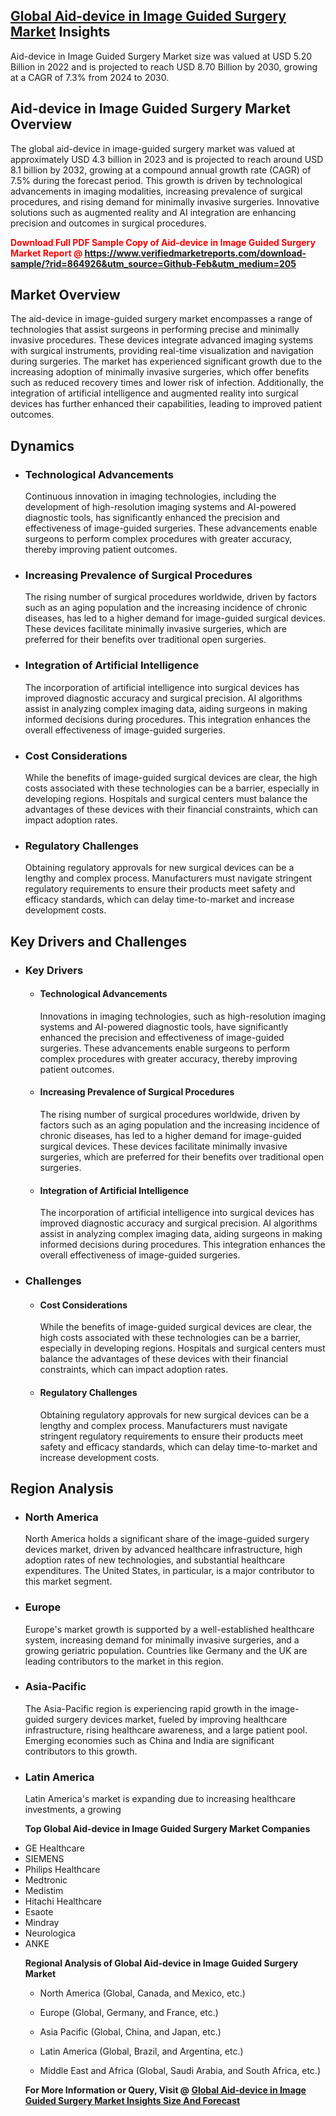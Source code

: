 <h2><a href="https://www.verifiedmarketreports.com/download-sample/?rid=864926&amp;utm_source=Github&amp;utm_medium=205" target="_blank">Global Aid-device in Image Guided Surgery Market</a> Insights</h2><p>Aid-device in Image Guided Surgery Market size was valued at USD 5.20 Billion in 2022 and is projected to reach USD 8.70 Billion by 2030, growing at a CAGR of 7.3% from 2024 to 2030.</p><p> <h2>Aid-device in Image Guided Surgery Market Overview</h2> <p>The global aid-device in image-guided surgery market was valued at approximately USD 4.3 billion in 2023 and is projected to reach around USD 8.1 billion by 2032, growing at a compound annual growth rate (CAGR) of 7.5% during the forecast period. This growth is driven by technological advancements in imaging modalities, increasing prevalence of surgical procedures, and rising demand for minimally invasive surgeries. Innovative solutions such as augmented reality and AI integration are enhancing precision and outcomes in surgical procedures. </p> <p><strong><p><span class=""><span style="color: #ff0000;"><strong>Download Full PDF Sample Copy of Aid-device in Image Guided Surgery Market Report</strong> @ </span><a href="https://www.verifiedmarketreports.com/download-sample/?rid=864926&amp;utm_source=Github-Feb&amp;utm_medium=205" target="_blank">https://www.verifiedmarketreports.com/download-sample/?rid=864926&amp;utm_source=Github-Feb&amp;utm_medium=205</a></span></p></strong></p> <h2>Market Overview</h2> <p>The aid-device in image-guided surgery market encompasses a range of technologies that assist surgeons in performing precise and minimally invasive procedures. These devices integrate advanced imaging systems with surgical instruments, providing real-time visualization and navigation during surgeries. The market has experienced significant growth due to the increasing adoption of minimally invasive surgeries, which offer benefits such as reduced recovery times and lower risk of infection. Additionally, the integration of artificial intelligence and augmented reality into surgical devices has further enhanced their capabilities, leading to improved patient outcomes. </p> <h2>Dynamics</h2> <ul> <li><h3>Technological Advancements</h3> <p>Continuous innovation in imaging technologies, including the development of high-resolution imaging systems and AI-powered diagnostic tools, has significantly enhanced the precision and effectiveness of image-guided surgeries. These advancements enable surgeons to perform complex procedures with greater accuracy, thereby improving patient outcomes. </p> </li> <li><h3>Increasing Prevalence of Surgical Procedures</h3> <p>The rising number of surgical procedures worldwide, driven by factors such as an aging population and the increasing incidence of chronic diseases, has led to a higher demand for image-guided surgical devices. These devices facilitate minimally invasive surgeries, which are preferred for their benefits over traditional open surgeries. </p> </li> <li><h3>Integration of Artificial Intelligence</h3> <p>The incorporation of artificial intelligence into surgical devices has improved diagnostic accuracy and surgical precision. AI algorithms assist in analyzing complex imaging data, aiding surgeons in making informed decisions during procedures. This integration enhances the overall effectiveness of image-guided surgeries. </p> </li> <li><h3>Cost Considerations</h3> <p>While the benefits of image-guided surgical devices are clear, the high costs associated with these technologies can be a barrier, especially in developing regions. Hospitals and surgical centers must balance the advantages of these devices with their financial constraints, which can impact adoption rates. </p> </li> <li><h3>Regulatory Challenges</h3> <p>Obtaining regulatory approvals for new surgical devices can be a lengthy and complex process. Manufacturers must navigate stringent regulatory requirements to ensure their products meet safety and efficacy standards, which can delay time-to-market and increase development costs. </p> </li> </ul> <h2>Key Drivers and Challenges</h2> <ul> <li><h3>Key Drivers</h3> <ul> <li><h4>Technological Advancements</h4> <p>Innovations in imaging technologies, such as high-resolution imaging systems and AI-powered diagnostic tools, have significantly enhanced the precision and effectiveness of image-guided surgeries. These advancements enable surgeons to perform complex procedures with greater accuracy, thereby improving patient outcomes. </p> </li> <li><h4>Increasing Prevalence of Surgical Procedures</h4> <p>The rising number of surgical procedures worldwide, driven by factors such as an aging population and the increasing incidence of chronic diseases, has led to a higher demand for image-guided surgical devices. These devices facilitate minimally invasive surgeries, which are preferred for their benefits over traditional open surgeries. </p> </li> <li><h4>Integration of Artificial Intelligence</h4> <p>The incorporation of artificial intelligence into surgical devices has improved diagnostic accuracy and surgical precision. AI algorithms assist in analyzing complex imaging data, aiding surgeons in making informed decisions during procedures. This integration enhances the overall effectiveness of image-guided surgeries. </p> </li> </ul> </li> <li><h3>Challenges</h3> <ul> <li><h4>Cost Considerations</h4> <p>While the benefits of image-guided surgical devices are clear, the high costs associated with these technologies can be a barrier, especially in developing regions. Hospitals and surgical centers must balance the advantages of these devices with their financial constraints, which can impact adoption rates. </p> </li> <li><h4>Regulatory Challenges</h4> <p>Obtaining regulatory approvals for new surgical devices can be a lengthy and complex process. Manufacturers must navigate stringent regulatory requirements to ensure their products meet safety and efficacy standards, which can delay time-to-market and increase development costs. </p> </li> </ul> </li> </ul> <h2>Region Analysis</h2> <ul> <li><h3>North America</h3> <p>North America holds a significant share of the image-guided surgery devices market, driven by advanced healthcare infrastructure, high adoption rates of new technologies, and substantial healthcare expenditures. The United States, in particular, is a major contributor to this market segment. </p> </li> <li><h3>Europe</h3> <p>Europe's market growth is supported by a well-established healthcare system, increasing demand for minimally invasive surgeries, and a growing geriatric population. Countries like Germany and the UK are leading contributors to the market in this region. </p> </li> <li><h3>Asia-Pacific</h3> <p>The Asia-Pacific region is experiencing rapid growth in the image-guided surgery devices market, fueled by improving healthcare infrastructure, rising healthcare awareness, and a large patient pool. Emerging economies such as China and India are significant contributors to this growth. </p> </li> <li><h3>Latin America</h3> <p>Latin America's market is expanding due to increasing healthcare investments, a growing</p><p><strong>Top Global Aid-device in Image Guided Surgery Market Companies</strong></p><div data-test-id=""><p><li>GE Healthcare</li><li> SIEMENS</li><li> Philips Healthcare</li><li> Medtronic</li><li> Medistim</li><li> Hitachi Healthcare</li><li> Esaote</li><li> Mindray</li><li> Neurologica</li><li> ANKE</li></p><div><strong>Regional Analysis of&nbsp;Global Aid-device in Image Guided Surgery Market</strong></div><ul><li dir="ltr"><p dir="ltr">North America&nbsp;(Global, Canada, and Mexico, etc.)</p></li><li dir="ltr"><p dir="ltr">Europe (Global, Germany, and France, etc.)</p></li><li dir="ltr"><p dir="ltr">Asia Pacific&nbsp;(Global, China, and Japan, etc.)</p></li><li dir="ltr"><p dir="ltr">Latin America&nbsp;(Global, Brazil, and Argentina, etc.)</p></li><li dir="ltr">Middle East and Africa&nbsp;(Global, Saudi Arabia, and South Africa, etc.)</li></ul><p><strong>For More Information or Query, Visit @&nbsp;</strong><strong><a href="https://www.verifiedmarketreports.com/product/aid-device-in-image-guided-surgery-market/?utm_source=Github&amp;utm_medium=205" target="_blank">Global Aid-device in Image Guided Surgery Market Insights Size And Forecast</a></strong></p></div>
